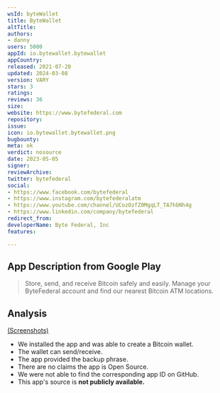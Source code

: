 ```yaml
---
wsId: byteWallet
title: ByteWallet
altTitle: 
authors:
- danny
users: 5000
appId: io.bytewallet.bytewallet
appCountry: 
released: 2021-07-20
updated: 2024-03-08
version: VARY
stars: 3
ratings: 
reviews: 36
size: 
website: https://www.bytefederal.com
repository: 
issue: 
icon: io.bytewallet.bytewallet.png
bugbounty: 
meta: ok
verdict: nosource
date: 2023-05-05
signer: 
reviewArchive: 
twitter: bytefederal
social:
- https://www.facebook.com/bytefederal
- https://www.instagram.com/bytefederalatm
- https://www.youtube.com/channel/UCozOzfZ0MgqLT_TA7hbNh4g
- https://www.linkedin.com/company/bytefederal
redirect_from: 
developerName: Byte Federal, Inc
features: 

---
```


## App Description from Google Play 

> Store, send, and receive Bitcoin safely and easily. Manage your ByteFederal account and find our nearest Bitcoin ATM locations.

## Analysis 

[(Screenshots)](https://twitter.com/BitcoinWalletz/status/1654313718086529025)
- We installed the app and was able to create a Bitcoin wallet.
- The wallet can send/receive.
- The app provided the backup phrase.
- There are no claims the app is Open Source.
- We were not able to find the corresponding app ID on GitHub.
- This app's source is **not publicly available.**
